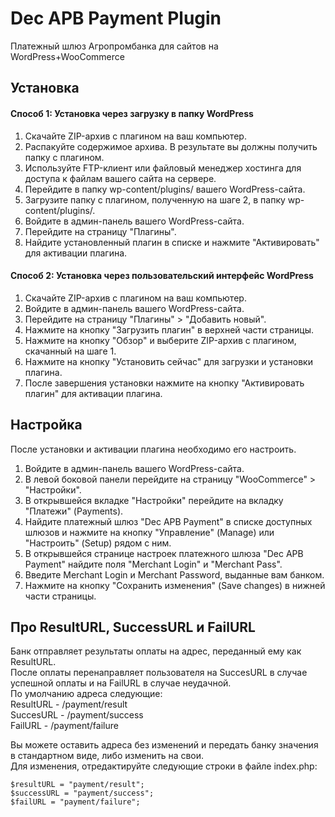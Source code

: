 
# Dec APB Payment Plugin

Платежный шлюз Агропромбанка для сайтов на WordPress+WooCommerce





## Установка
#### Способ 1: Установка через загрузку в папку WordPress

1. Скачайте ZIP-архив с плагином на ваш компьютер.
2. Распакуйте содержимое архива. В результате вы должны получить папку с плагином.
3. Используйте FTP-клиент или файловый менеджер хостинга для доступа к файлам вашего сайта на сервере.
4. Перейдите в папку wp-content/plugins/ вашего WordPress-сайта.
5. Загрузите папку с плагином, полученную на шаге 2, в папку wp-content/plugins/.
6. Войдите в админ-панель вашего WordPress-сайта.
7. Перейдите на страницу "Плагины".
8. Найдите установленный плагин в списке и нажмите "Активировать" для активации плагина.

#### Способ 2: Установка через пользовательский интерфейс WordPress
1. Скачайте ZIP-архив с плагином на ваш компьютер.
2. Войдите в админ-панель вашего WordPress-сайта.
3. Перейдите на страницу "Плагины" > "Добавить новый".
4. Нажмите на кнопку "Загрузить плагин" в верхней части страницы.
5. Нажмите на кнопку "Обзор" и выберите ZIP-архив с плагином, скачанный на шаге 1.
6. Нажмите на кнопку "Установить сейчас" для загрузки и установки плагина.
7. После завершения установки нажмите на кнопку "Активировать плагин" для активации плагина.
## Настройка
После установки и активации плагина необходимо его настроить.

1. Войдите в админ-панель вашего WordPress-сайта.
2. В левой боковой панели перейдите на страницу "WooCommerce" > "Настройки".
3. В открывшейся вкладке "Настройки" перейдите на вкладку "Платежи" (Payments).
4. Найдите платежный шлюз "Dec APB Payment" в списке доступных шлюзов и нажмите на кнопку "Управление" (Manage) или "Настроить" (Setup) рядом с ним.
5. В открывшейся странице настроек платежного шлюза "Dec APB Payment" найдите поля "Merchant Login" и "Merchant Pass".
6. Введите Merchant Login и Merchant Password, выданные вам банком.
7. Нажмите на кнопку "Сохранить изменения" (Save changes) в нижней части страницы.

## Про ResultURL, SuccessURL и FailURL

Банк отправляет результаты оплаты на адрес, переданный ему как ResultURL.  
 После оплаты перенаправляет пользователя на SuccesURL в случае успешной оплаты и на FailURL в случае неудачной.  
По умолчанию адреса следующие:  
ResultURL - /payment/result  
SuccesURL - /payment/success  
FailURL - /payment/failure  

Вы можете оставить адреса без изменений и передать банку значения в стандартном виде, либо изменить на свои.  
Для изменения, отредактируйте следующие строки в файле index.php:
```
$resultURL = "payment/result";
$successURL = "payment/success";
$failURL = "payment/failure";
```
